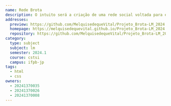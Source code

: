 ```yaml
---
name: Rede Brota
description: O intuito será a criação de uma rede social voltada para entusiastas em plantas. Você poderá obter informações para o cuidado e manuseio adequado destas, contando com informações tais como iluminação, rega, tipo de solo, etc.
addresses:
  preview: https://github.com/MelquisedequeVital/Projeto_Brota-LM_2024.1/main/preview.png
  homepage: https://melquisedequevital.github.io/Projeto_Brota-LM_2024.1/
  repository: https://github.com/MelquisedequeVital/Projeto_Brota-LM_2024.1
category:
  type: subject
  subject: lm
  semester: 2024.1
  course: cstsi
  campus: ifpb-jp
tags:
  - html
  - css
owners:
  - 20241370035
  - 20241370026
  - 20241370008
---
```

